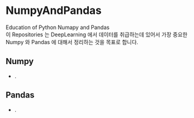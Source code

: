 # NumpyAndPandas
Education of Python Numapy and Pandas<BR>
이 Repositories 는 DeepLearning 에서 데이터를 취급하는데 있어서 가장 중요한 Numpy 와 Pandas 에 대해서 정리하는 것을 목표로 합니다.<BR>

## Numpy
- .
  
## Pandas
- .
